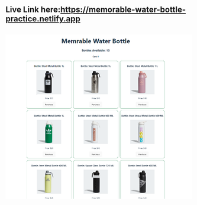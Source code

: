 
## Live Link here:https://memorable-water-bottle-practice.netlify.app

## <img src="/bottle.png">

